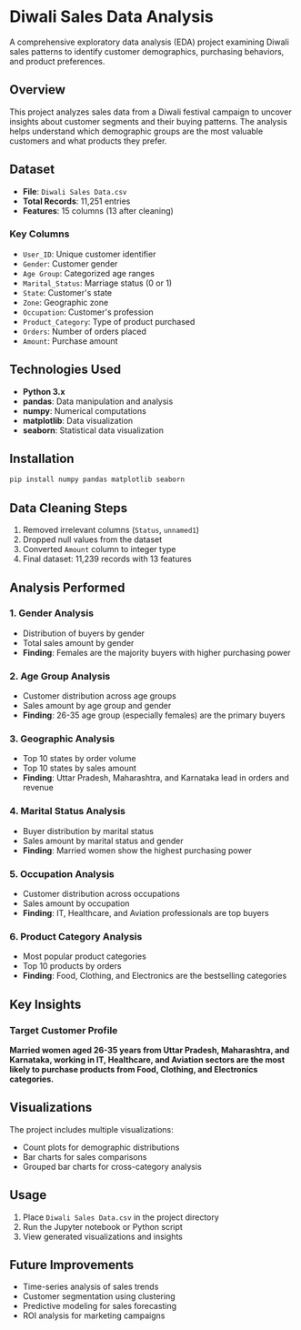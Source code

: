 # Diwali Sales Data Analysis

A comprehensive exploratory data analysis (EDA) project examining Diwali sales patterns to identify customer demographics, purchasing behaviors, and product preferences.

## Overview

This project analyzes sales data from a Diwali festival campaign to uncover insights about customer segments and their buying patterns. The analysis helps understand which demographic groups are the most valuable customers and what products they prefer.

## Dataset

- **File**: `Diwali Sales Data.csv`
- **Total Records**: 11,251 entries
- **Features**: 15 columns (13 after cleaning)

### Key Columns
- `User_ID`: Unique customer identifier
- `Gender`: Customer gender
- `Age Group`: Categorized age ranges
- `Marital_Status`: Marriage status (0 or 1)
- `State`: Customer's state
- `Zone`: Geographic zone
- `Occupation`: Customer's profession
- `Product_Category`: Type of product purchased
- `Orders`: Number of orders placed
- `Amount`: Purchase amount

## Technologies Used

- **Python 3.x**
- **pandas**: Data manipulation and analysis
- **numpy**: Numerical computations
- **matplotlib**: Data visualization
- **seaborn**: Statistical data visualization

## Installation

```bash
pip install numpy pandas matplotlib seaborn
```

## Data Cleaning Steps

1. Removed irrelevant columns (`Status`, `unnamed1`)
2. Dropped null values from the dataset
3. Converted `Amount` column to integer type
4. Final dataset: 11,239 records with 13 features

## Analysis Performed

### 1. Gender Analysis
- Distribution of buyers by gender
- Total sales amount by gender
- **Finding**: Females are the majority buyers with higher purchasing power

### 2. Age Group Analysis
- Customer distribution across age groups
- Sales amount by age group and gender
- **Finding**: 26-35 age group (especially females) are the primary buyers

### 3. Geographic Analysis
- Top 10 states by order volume
- Top 10 states by sales amount
- **Finding**: Uttar Pradesh, Maharashtra, and Karnataka lead in orders and revenue

### 4. Marital Status Analysis
- Buyer distribution by marital status
- Sales amount by marital status and gender
- **Finding**: Married women show the highest purchasing power

### 5. Occupation Analysis
- Customer distribution across occupations
- Sales amount by occupation
- **Finding**: IT, Healthcare, and Aviation professionals are top buyers

### 6. Product Category Analysis
- Most popular product categories
- Top 10 products by orders
- **Finding**: Food, Clothing, and Electronics are the bestselling categories

## Key Insights

### Target Customer Profile
**Married women aged 26-35 years from Uttar Pradesh, Maharashtra, and Karnataka, working in IT, Healthcare, and Aviation sectors are the most likely to purchase products from Food, Clothing, and Electronics categories.**

## Visualizations

The project includes multiple visualizations:
- Count plots for demographic distributions
- Bar charts for sales comparisons
- Grouped bar charts for cross-category analysis

## Usage

1. Place `Diwali Sales Data.csv` in the project directory
2. Run the Jupyter notebook or Python script
3. View generated visualizations and insights

## Future Improvements

- Time-series analysis of sales trends
- Customer segmentation using clustering
- Predictive modeling for sales forecasting
- ROI analysis for marketing campaigns

